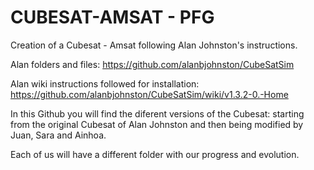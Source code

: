 # CUBESAT-AMSAT - PFG 
Creation of a Cubesat - Amsat following Alan Johnston's instructions.

Alan folders and files: https://github.com/alanbjohnston/CubeSatSim

Alan wiki instructions followed for installation: https://github.com/alanbjohnston/CubeSatSim/wiki/v1.3.2-0.-Home 

In this Github you will find the diferent versions of the Cubesat: starting from the original Cubesat of Alan Johnston and then being modified by Juan, Sara and Ainhoa.

Each of us will have a different folder with our progress and evolution.
